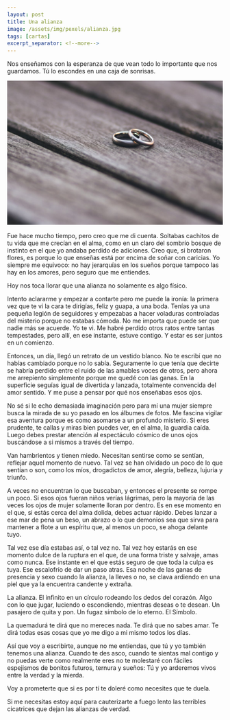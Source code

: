 ```yaml
---
layout: post
title: Una alianza 
image: /assets/img/pexels/alianza.jpg
tags: [cartas]
excerpt_separator: <!--more-->
---
```


Nos enseñamos con la esperanza de que vean todo lo importante que nos guardamos. Tú lo escondes en una caja de sonrisas.

<!--more-->
[![alianza](/assets/img/pexels/alianza.jpg)](/assets/img/pexels/alianza.jpg)

Fue hace mucho tiempo, pero creo que me di cuenta. Soltabas cachitos de tu vida que me crecían en el alma, como en un claro del sombrío bosque de instinto en el que yo andaba perdido de adiciones. Creo que, si brotaron flores, es porque lo que enseñas está por encima de soñar con caricias. Yo siempre me equivoco: no hay jerarquías en los sueños porque tampoco las hay en los amores, pero seguro que me entiendes.

Hoy nos toca llorar que una alianza no solamente es algo físico.

Intento aclararme y empezar a contarte pero me puede la ironía: la primera vez que te vi la cara te dirigías, feliz y guapa, a una boda. Tenías ya una pequeña legión de seguidores y empezabas a hacer voladuras controladas del misterio porque no estabas cómoda. No me importa que puede ser que nadie más se acuerde. Yo te vi. Me habré perdido otros ratos entre tantas tempestades, pero allí, en ese instante, estuve contigo. Y estar es ser juntos en un comienzo.

Entonces, un día, llegó un retrato de un vestido blanco. No te escribí que no habías cambiado porque no lo sabía. Seguramente lo que tenía que decirte se habría perdido entre el ruido de las amables voces de otros, pero ahora me arrepiento simplemente porque me quedé con las ganas. En la superficie seguías igual de divertida y lanzada, totalmente convencida del amor sentido. Y me puse a pensar por qué nos enseñabas esos ojos.

No sé si le echo demasiada imaginación pero para mí una mujer siempre busca la mirada de su yo pasado en los álbumes de fotos. Me fascina vigilar esa aventura porque es como asomarse a un profundo misterio. Si eres prudente, te callas y miras bien puedes ver, en el alma, la guardia caída. Luego debes prestar atención al espectáculo cósmico de unos ojos buscándose a si mismos a través del tiempo.

Van hambrientos y tienen miedo. Necesitan sentirse como se sentían, reflejar aquel momento de nuevo. Tal vez se han olvidado un poco de lo que sentían o son, como los míos, drogadictos de amor, alegría, belleza, lujuria y triunfo.

A veces no encuentran lo que buscaban, y entonces el presente se rompe un poco. Si esos ojos fueran niños verías lágrimas, pero la mayoría de las veces los ojos de mujer solamente lloran por dentro. Es en ese momento en el que, si estás cerca del alma dolida, debes actuar rápido. Debes lanzar a ese mar de pena un beso, un abrazo o lo que demonios sea que sirva para mantener a flote a un espíritu que, al menos un poco, se ahoga delante tuyo.

Tal vez ese día estabas así, o tal vez no. Tal vez hoy estarás en ese momento dulce de la ruptura en el que, de una forma triste y salvaje, amas como nunca. Ese instante en el que estás seguro de que toda la culpa es tuya. Ese escalofrío de dar un paso atras. Esa noche de las ganas de presencia y sexo cuando la alianza, la lleves o no, se clava ardiendo en una piel que ya la encuentra candente y extraña.

La alianza. El infinito en un círculo rodeando los dedos del corazón. Algo con lo que jugar, luciendo o escondiendo, mientras deseas o te desean. Un pasajero de quita y pon. Un fugaz símbolo de lo eterno. El Símbolo.

La quemadurá te dirá que no mereces nada. Te dirá que no sabes amar. Te dirá todas esas cosas que yo me digo a mi mismo todos los días.

Así que voy a escribirte, aunque no me entiendas, que tú y yo también tenemos una alianza. Cuando te des asco, cuando te sientas mal contigo y no puedas verte como realmente eres no te molestaré con fáciles espejismos de bonitos futuros, ternura y sueños: Tú y yo arderemos vivos entre la verdad y la mierda.

Voy a prometerte que si es por tí te doleré como necesites que te duela.

Si me necesitas estoy aquí para cauterizarte a fuego lento las terribles cicatrices que dejan las alianzas de verdad.
